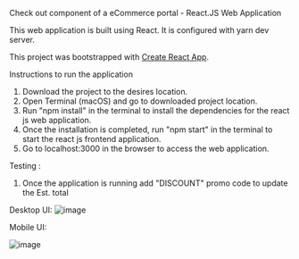 Check out component of a eCommerce portal - React.JS Web Application

This web application is built using React. It is configured with yarn dev server.

This project was bootstrapped with [Create React App](https://github.com/facebookincubator/create-react-app).

Instructions to run the application

1. Download the project to the desires location.
2. Open Terminal (macOS) and go to downloaded project location.
3. Run "npm install" in the terminal to install the dependencies for the react js web application.
4. Once the installation is completed, run "npm start" in the terminal to start the react js frontend application.
5. Go to localhost:3000 in the browser to access the web application.

Testing :

1. Once the application is running add "DISCOUNT" promo code to update the Est. total


Desktop UI:
![image](https://user-images.githubusercontent.com/18449222/43350614-c66c6cae-91bd-11e8-85e2-b331ab978225.png)

Mobile UI:

![image](https://user-images.githubusercontent.com/18449222/43350632-ecb4fd4a-91bd-11e8-89c2-868f9f3c8f5d.png)
